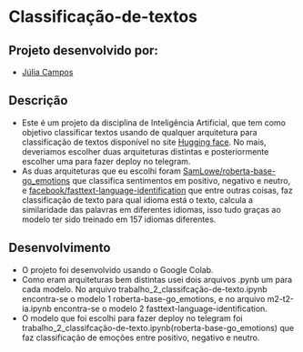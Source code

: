# Classificação-de-textos
## Projeto desenvolvido por:
- [Júlia Campos](https://github.com/juliacamposn)

## Descrição
- Este é um projeto da disciplina de Inteligência Artificial, que tem como objetivo classificar textos usando de qualquer arquitetura para classificação de textos disponível no site [Hugging face](https://huggingface.co/models?pipeline_tag=text-classification&sort=trending). No mais, deveriamos escolher duas arquiteturas distintas e posteriormente escolher uma para fazer deploy no telegram.
- As duas arquiteturas que eu escolhi foram [SamLowe/roberta-base-go_emotions](https://huggingface.co/SamLowe/roberta-base-go_emotions) que classifica sentimentos em positivo, negativo e neutro, e [facebook/fasttext-language-identification](https://huggingface.co/facebook/fasttext-language-identification) que entre outras coisas, faz classificação de texto para qual idioma está o texto, calcula a similaridade das palavras em diferentes idiomas, isso tudo graças ao modelo ter sido treinado em 157 idiomas diferentes.

## Desenvolvimento
- O projeto foi desenvolvido usando o Google Colab.
- Como eram arquiteturas bem distintas usei dois arquivos .pynb um para cada modelo. No arquivo trabalho_2_classifcação-de-texto.ipynb encontra-se o modelo 1 roberta-base-go_emotions, e no arquivo m2-t2-ia.ipynb encontra-se o modelo 2 fasttext-language-identification.
- O modelo que foi escolhi para fazer deploy no telegram foi trabalho_2_classifcação-de-texto.ipynb(roberta-base-go_emotions) que faz classificação de emoções entre positivo, negativo e neutro.
